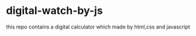 # digital-watch-by-js
this repo contains a digital calculator which made by html,css and javascript
